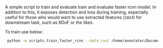 A simple script to train and evaluate train and evaluate faster rcnn model. In addition to this, it exposes detection and loss during training, especially useful for those who would want to use extracted features (`1024`) for downstream task, such as 6DoF or the likes.

To train use below:

````bash
 python -m scripts.train_faster_rcnn --data_root /home/annotator/Documents/Dataset/conpose_unity --bs 8 --num_workers 11 --num_classes 6

